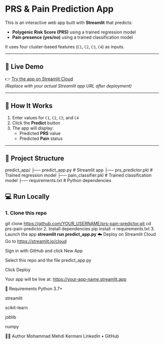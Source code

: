 # PRS & Pain Prediction App

This is an interactive web app built with **Streamlit** that predicts:

- **Polygenic Risk Score (PRS)** using a trained regression model  
- **Pain presence (yes/no)** using a trained classification model  

It uses four cluster-based features (`C1`, `C2`, `C3`, `C4`) as inputs.

---

## 🚀 Live Demo

👉 [Try the app on Streamlit Cloud]([https://prs-pain-prediction-app.streamlit.app/])  
*(Replace with your actual Streamlit app URL after deployment)*

---

## 🧠 How It Works

1. Enter values for `C1`, `C2`, `C3`, and `C4`
2. Click the **Predict** button
3. The app will display:
   - Predicted **PRS** value
   - Predicted **Pain** status

---

## 📁 Project Structure

predict_app/
├── predict_app.py # Streamlit app
├── prs_predictor.pkl # Trained regression model
├── pain_classifier.pkl # Trained classification model
├── requirements.txt # Python dependencies


## 💻 Run Locally

### 1. Clone this repo

git clone https://github.com/YOUR_USERNAME/prs-pain-predictor.git
cd prs-pain-predictor
2. Install dependencies
pip install -r requirements.txt
3. Launch the app
**streamlit run predict_app.py**
☁️ Deploy on Streamlit Cloud
Go to https://streamlit.io/cloud

Sign in with GitHub and click New App

Select this repo and the file predict_app.py

Click Deploy

Your app will be live at:
https://your-app-name.streamlit.app

🧪 Requirements
Python 3.7+

streamlit

scikit-learn

joblib

numpy

👨‍🔬 Author
Mohammad Mehdi Kermani
LinkedIn • GitHub

